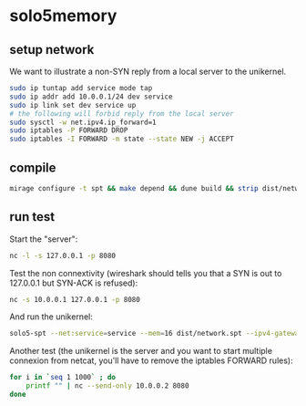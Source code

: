 # solo5memory

## setup network

We want to illustrate a non-SYN reply from a local server to the unikernel.

```bash
sudo ip tuntap add service mode tap
sudo ip addr add 10.0.0.1/24 dev service
sudo ip link set dev service up
# the following will forbid reply from the local server
sudo sysctl -w net.ipv4.ip_forward=1
sudo iptables -P FORWARD DROP
sudo iptables -I FORWARD -m state --state NEW -j ACCEPT
```

## compile

```bash
mirage configure -t spt && make depend && dune build && strip dist/network.spt
```

## run test

Start the "server":
```bash
nc -l -s 127.0.0.1 -p 8080
```

Test the non connextivity (wireshark should tells you that a SYN is out to 127.0.0.1 but SYN-ACK is refused):
```bash
nc -s 10.0.0.1 127.0.0.1 -p 8080
```

And run the unikernel:
```bash
solo5-spt --net:service=service --mem=16 dist/network.spt --ipv4-gateway=10.0.0.1
```

Another test (the unikernel is the server and you want to start multiple connexion from netcat, you'll have to remove the iptables FORWARD rules):
```bash
for i in `seq 1 1000` ; do
	printf "" | nc --send-only 10.0.0.2 8080
done 
```
